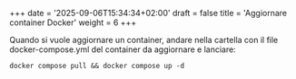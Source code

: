 +++
date = '2025-09-06T15:34:34+02:00'
draft = false
title = 'Aggiornare container Docker'
weight = 6
+++

Quando si vuole aggiornare un container, andare nella cartella con il file docker-compose.yml del container da aggiornare e lanciare:

`docker compose pull && docker compose up -d`